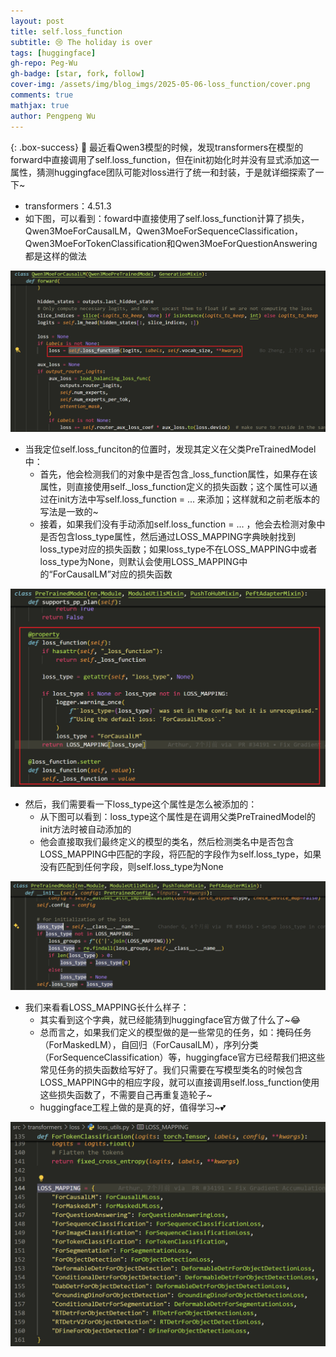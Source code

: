```yaml
---
layout: post
title: self.loss_function
subtitle: 😢 The holiday is over
tags: [huggingface]
gh-repo: Peg-Wu
gh-badge: [star, fork, follow]
cover-img: /assets/img/blog_imgs/2025-05-06-loss_function/cover.png
comments: true
mathjax: true
author: Pengpeng Wu
---
```


{: .box-success}
🙂 最近看Qwen3模型的时候，发现transformers在模型的forward中直接调用了self.loss_function，但在init初始化时并没有显式添加这一属性，猜测huggingface团队可能对loss进行了统一和封装，于是就详细探索了一下~

- transformers：4.51.3
- 如下图，可以看到：foward中直接使用了self.loss_function计算了损失，Qwen3MoeForCausalLM，Qwen3MoeForSequenceClassification，Qwen3MoeForTokenClassification和Qwen3MoeForQuestionAnswering都是这样的做法

![1]( /assets/img/blog_imgs/2025-05-06-loss_function/1.png)

- 当我定位self.loss_funciton的位置时，发现其定义在父类PreTrainedModel中：
  - 首先，他会检测我们的对象中是否包含_loss_function属性，如果存在该属性，则直接使用self.\_loss_function定义的损失函数；这个属性可以通过在init方法中写self.loss_function = ... 来添加；这样就和之前老版本的写法是一致的~
  - 接着，如果我们没有手动添加self.loss_function = ... ，他会去检测对象中是否包含loss_type属性，然后通过LOSS_MAPPING字典映射找到loss_type对应的损失函数；如果loss_type不在LOSS_MAPPING中或者loss_type为None，则默认会使用LOSS_MAPPING中的“ForCausalLM”对应的损失函数

![2]( /assets/img/blog_imgs/2025-05-06-loss_function/2.png)

- 然后，我们需要看一下loss_type这个属性是怎么被添加的：
  - 从下图可以看到：loss_type这个属性是在调用父类PreTrainedModel的init方法时被自动添加的
  - 他会直接取我们最终定义的模型的类名，然后检测类名中是否包含LOSS_MAPPING中匹配的字段，将匹配的字段作为self.loss_type，如果没有匹配到任何字段，则self.loss_type为None

![3]( /assets/img/blog_imgs/2025-05-06-loss_function/3.png)

- 我们来看看LOSS_MAPPING长什么样子：
  - 其实看到这个字典，就已经能猜到huggingface官方做了什么了~😂
  - 总而言之，如果我们定义的模型做的是一些常见的任务，如：掩码任务（ForMaskedLM），自回归（ForCausalLM），序列分类（ForSequenceClassification）等，huggingface官方已经帮我们把这些常见任务的损失函数给写好了。我们只需要在写模型类名的时候包含LOSS_MAPPING中的相应字段，就可以直接调用self.loss_function使用这些损失函数了，不需要自己再重复造轮子~
  - huggingface工程上做的是真的好，值得学习~💕

![4]( /assets/img/blog_imgs/2025-05-06-loss_function/4.png)